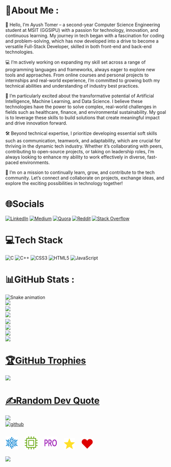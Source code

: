 # 💫About Me :
👋 Hello, I’m Ayush Tomer – a second-year Computer Science Engineering student at MSIT (GGSIPU) with a passion for technology, innovation, and continuous learning. My journey in tech began with a fascination for coding and problem-solving, which has now developed into a drive to become a versatile Full-Stack Developer, skilled in both front-end and back-end technologies.

💻 I’m actively working on expanding my skill set across a range of programming languages and frameworks, always eager to explore new tools and approaches. From online courses and personal projects to internships and real-world experience, I’m committed to growing both my technical abilities and understanding of industry best practices.

🤖 I’m particularly excited about the transformative potential of Artificial Intelligence, Machine Learning, and Data Science. I believe these technologies have the power to solve complex, real-world challenges in fields such as healthcare, finance, and environmental sustainability. My goal is to leverage these skills to build solutions that create meaningful impact and drive innovation forward.

🛠️ Beyond technical expertise, I prioritize developing essential soft skills such as communication, teamwork, and adaptability, which are crucial for thriving in the dynamic tech industry. Whether it’s collaborating with peers, contributing to open-source projects, or taking on leadership roles, I’m always looking to enhance my ability to work effectively in diverse, fast-paced environments.

🌟 I’m on a mission to continually learn, grow, and contribute to the tech community. Let’s connect and collaborate on projects, exchange ideas, and explore the exciting possibilities in technology together!

# 🌐Socials
[![LinkedIn](https://img.shields.io/badge/LinkedIn-%230077B5.svg?logo=linkedin&logoColor=white)](https://linkedin.com/in/ayushtomer) [![Medium](https://img.shields.io/badge/Medium-12100E?logo=medium&logoColor=white)](https://medium.com/@ayushtomer) [![Quora](https://img.shields.io/badge/Quora-%23B92B27.svg?logo=Quora&logoColor=white)](https://quora.com/profile/Ayush-Tomer-15) [![Reddit](https://img.shields.io/badge/Reddit-%23FF4500.svg?logo=Reddit&logoColor=white)](https://reddit.com/user/Weak-Mountain-8528) [![Stack Overflow](https://img.shields.io/badge/-Stackoverflow-FE7A16?logo=stack-overflow&logoColor=white)](https://stackoverflow.com/users/28160599/ayush-tomer) 

# 💻Tech Stack
![C](https://img.shields.io/badge/C-%2300599C.svg?style=plastic&logo=c&logoColor=white) ![C++](https://img.shields.io/badge/C++-%2300599C.svg?style=plastic&logo=c%2B%2B&logoColor=white) ![CSS3](https://img.shields.io/badge/CSS3-%231572B6.svg?style=plastic&logo=css3&logoColor=white) ![HTML5](https://img.shields.io/badge/HTML5-%23E34F26.svg?style=plastic&logo=html5&logoColor=white) ![JavaScript](https://img.shields.io/badge/JavaScript-%23323330.svg?style=plastic&logo=javascript&logoColor=%23F7DF1E)

# 📊GitHub Stats :
<img src="https://raw.githubusercontent.com/ayush-tomer/ayush-tomer/output/snake.svg" alt="Snake animation"><br>
![](https://github-readme-stats.vercel.app/api?username=ayush-tomer&theme=radical&hide_border=false&include_all_commits=true&count_private=false)<br>
![](https://github-readme-streak-stats.herokuapp.com/?user=ayush-tomer&theme=radical&hide_border=false)<br>
![](https://github-readme-stats.vercel.app/api/top-langs/?username=ayush-tomer&theme=radical&hide_border=false&include_all_commits=true&count_private=false&layout=compact)<br>
<a href="https://github.com/ayush-tomer">
<img align="center" src="http://github-profile-summary-cards.vercel.app/api/cards/most-commit-language?username=ayush-tomer&theme=default" height="180em"><br>
<img align="center" src="http://github-profile-summary-cards.vercel.app/api/cards/repos-per-language?username=ayush-tomer&theme=default" height="180em"><br>
<img align="center" src="http://github-profile-summary-cards.vercel.app/api/cards/profile-details?username=ayush-tomer&theme=default" height="180em"><br>
<img align="center" src="https://github-readme-activity-graph.vercel.app/graph?username=ayush-tomer&theme=default">

# 🏆GitHub Trophies
![](https://github-trophies.vercel.app/?username=ayush-tomer&theme=radical&no-frame=false&no-bg=false&margin-w=4)

# ✍️Random Dev Quote
![](https://quotes-github-readme.vercel.app/api?type=horizontal&theme=radical)<br>
[<img src='https://cdn.jsdelivr.net/npm/simple-icons@3.0.1/icons/github.svg' alt='github' height='40'>](https://github.com/ayush-tomer)  

<a href='https://archiveprogram.github.com/'><img src='https://raw.githubusercontent.com/acervenky/animated-github-badges/master/assets/acbadge.gif' width='40' height='40'></a> <a href='https://docs.github.com/en/developers'><img src='https://raw.githubusercontent.com/acervenky/animated-github-badges/master/assets/devbadge.gif' width='40' height='40'></a> <a href='https://github.com/pricing'><img src='https://raw.githubusercontent.com/acervenky/animated-github-badges/master/assets/pro.gif' width='40' height='40'></a> <a href='https://stars.github.com/'><img src='https://raw.githubusercontent.com/acervenky/animated-github-badges/master/assets/starbadge.gif' width='35' height='35'></a> <a href='https://docs.github.com/en/github/supporting-the-open-source-community-with-github-sponsors'><img src='https://raw.githubusercontent.com/acervenky/animated-github-badges/master/assets/sponsorbadge.gif' width='35' height='35'></a>
---
[![](https://visitcount.itsvg.in/api?id=ayush-tomer&icon=0&color=0)](https://visitcount.itsvg.in)
